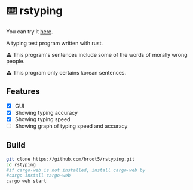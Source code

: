 # :keyboard: rstyping

You can try it [here](https://broot5.github.io/rstyping/).

A typing test program written with rust.

:warning: This program's sentences include some of the words of morally wrong people.

:warning: This program only certains korean sentences.

## Features
- [x] GUI
- [x] Showing typing accuracy
- [x] Showing typing speed
- [ ] Showing graph of typing speed and accuracy

## Build

```bash
git clone https://github.com/broot5/rstyping.git
cd rstyping
#if cargo-web is not installed, install cargo-web by
#cargo install cargo-web
cargo web start
```
